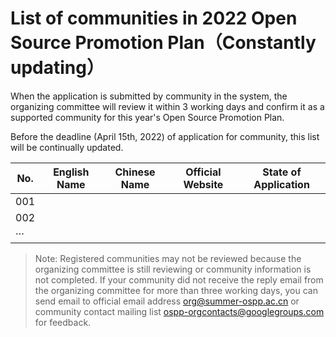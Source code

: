 # List of communities in 2022 Open Source Promotion Plan（Constantly updating）

When the application is submitted by community in the system, the organizing committee will review it within 3 working days and confirm it as a supported community for this year's Open Source Promotion Plan.

Before the deadline (April 15th, 2022) of application for community, this list will be continually updated.

| No.  | English Name | Chinese Name | Official Website | State of Application |
| ---- | ------------ | ------------ | ---------------- | -------------------- |
| 001  |              |              |                  |                      |
| 002  |              |              |                  |                      |
| ···  |              |              |                  |                      |

> Note: Registered communities may not be reviewed because the organizing committee is still reviewing or community information is not completed. If your community did not receive the reply email from the organizing committee for more than three working days, you can send email to official email address org@summer-ospp.ac.cn or community contact mailing list ospp-orgcontacts@googlegroups.com for feedback.
>
> 

